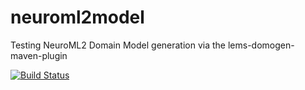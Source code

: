 # neuroml2model

Testing NeuroML2 Domain Model generation via the lems-domogen-maven-plugin

[![Build Status](https://travis-ci.org/NeuroML/neuroml2model.svg?branch=master)](https://travis-ci.org/NeuroML/neuroml2model)
